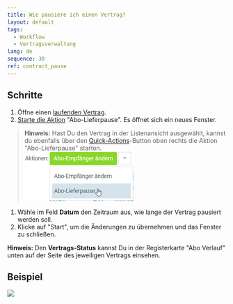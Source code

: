 ```yaml
---
title: Wie pausiere ich einen Vertrag?
layout: default
tags:
  - Workflow
  - Vertragsverwaltung
lang: de
sequence: 30
ref: contract_pause
---
```


## Schritte
1. Öffne einen [laufenden Vertrag](Vertrag_erfassen).
1. [Starte die Aktion](AktionStarten) "Abo-Lieferpause". Es öffnet sich ein neues Fenster.
 >**Hinweis:** Hast Du den Vertrag in der Listenansicht ausgewählt, kannst du ebenfalls über den [Quick-Actions](AktionStarten)-Button oben rechts die Aktion "Abo-Lieferpause" starten.<br>
 ![](assets/Abo_Lieferpause_button.png)

1. Wähle im Feld **Datum** den Zeitraum aus, wie lange der Vertrag pausiert werden soll.
1. Klicke auf "Start", um die Änderungen zu übernehmen und das Fenster zu schließen.

**Hinweis:** Den **Vertrags-Status** kannst Du in der Registerkarte "Abo Verlauf" unten auf der Seite des jeweiligen Vertrags einsehen.

## Beispiel
![](assets/Vertrag_Lieferpause_einstellen.gif)
